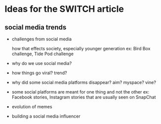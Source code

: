  # Ideas for the SWITCH article 

## social media trends  
  
* challenges from social media 
  
  how that effects society, especially younger generation 
  ex: Bird Box challenge, Tide Pod challenge
  
*  why do we use social media? 
 * how things go viral? trend?
*  why did some social media platforms disappear? aim? myspace? vine?
* some social platforms are meant for one thing and not the other 
 ex: Facebook stories, Instagram stories that are usually seen on SnapChat
* evolution of memes 
 
  
 * building a social media influencer
  

